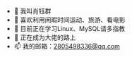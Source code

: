 - 👋 我叫肖钰群
- 👀 喜欢利用闲暇时间运动、旅游、看电影
- 🌱 目前正在学习Linux、MySQL请多指教
- 💞️ 正在成为大佬的路上
- 📫 我的邮箱：2805498336@qq.com

<!---
QunXY/QunXY is a ✨ special ✨ repository because its `README.md` (this file) appears on your GitHub profile.
You can click the Preview link to take a look at your changes.
--->
